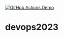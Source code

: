 [![GitHub Actions Demo](https://github.com/Elpaso5701/devops2023/actions/workflows/first_ci.yml/badge.svg)](https://github.com/Elpaso5701/devops2023/actions/workflows/first_ci.yml)
# devops2023
